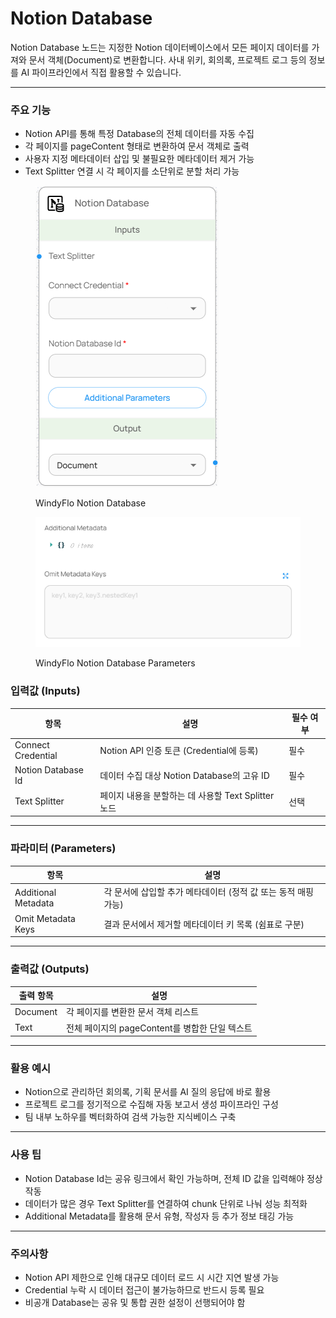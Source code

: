 # Notion Database

Notion Database 노드는 지정한 Notion 데이터베이스에서 모든 페이지 데이터를 가져와 문서 객체(Document)로 변환합니다. 사내 위키, 회의록, 프로젝트 로그 등의 정보를 AI 파이프라인에서 직접 활용할 수 있습니다.

***

### 주요 기능

* Notion API를 통해 특정 Database의 전체 데이터를 자동 수집
* 각 페이지를 pageContent 형태로 변환하여 문서 객체로 출력
* 사용자 지정 메타데이터 삽입 및 불필요한 메타데이터 제거 가능
* Text Splitter 연결 시 각 페이지를 소단위로 분할 처리 가능

<figure><img src="../../../.gitbook/assets/image (31).png" alt=""><figcaption><p>WindyFlo Notion Database</p></figcaption></figure>

<figure><img src="../../../.gitbook/assets/image (32).png" alt=""><figcaption><p>WindyFlo Notion Database Parameters</p></figcaption></figure>

### 입력값 (Inputs)

| 항목                 | 설명                                  | 필수 여부 |
| ------------------ | ----------------------------------- | ----- |
| Connect Credential | Notion API 인증 토큰 (Credential에 등록)   | 필수    |
| Notion Database Id | 데이터 수집 대상 Notion Database의 고유 ID    | 필수    |
| Text Splitter      | 페이지 내용을 분할하는 데 사용할 Text Splitter 노드 | 선택    |

***

### 파라미터 (Parameters)

| 항목                  | 설명                                    |
| ------------------- | ------------------------------------- |
| Additional Metadata | 각 문서에 삽입할 추가 메타데이터 (정적 값 또는 동적 매핑 가능) |
| Omit Metadata Keys  | 결과 문서에서 제거할 메타데이터 키 목록 (쉼표로 구분)       |

***

### 출력값 (Outputs)

| 출력 항목    | 설명                              |
| -------- | ------------------------------- |
| Document | 각 페이지를 변환한 문서 객체 리스트            |
| Text     | 전체 페이지의 pageContent를 병합한 단일 텍스트 |

***

### 활용 예시

* Notion으로 관리하던 회의록, 기획 문서를 AI 질의 응답에 바로 활용
* 프로젝트 로그를 정기적으로 수집해 자동 보고서 생성 파이프라인 구성
* 팀 내부 노하우를 벡터화하여 검색 가능한 지식베이스 구축

***

### 사용 팁

* Notion Database Id는 공유 링크에서 확인 가능하며, 전체 ID 값을 입력해야 정상 작동
* 데이터가 많은 경우 Text Splitter를 연결하여 chunk 단위로 나눠 성능 최적화
* Additional Metadata를 활용해 문서 유형, 작성자 등 추가 정보 태깅 가능

***

### 주의사항

* Notion API 제한으로 인해 대규모 데이터 로드 시 시간 지연 발생 가능
* Credential 누락 시 데이터 접근이 불가능하므로 반드시 등록 필요
* 비공개 Database는 공유 및 통합 권한 설정이 선행되어야 함
